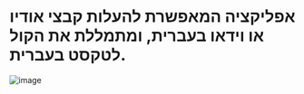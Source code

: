 # אפליקציה המאפשרת להעלות קבצי אודיו או וידאו בעברית, ומתמללת את הקול לטקסט בעברית.

![image](https://i.imgur.com/FXFMBi4.jpeg)
